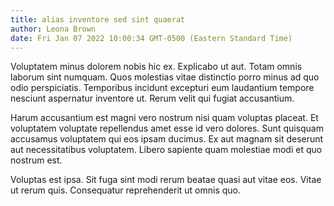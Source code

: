 ```yaml
---
title: alias inventore sed sint quaerat
author: Leona Brown
date: Fri Jan 07 2022 10:00:34 GMT-0500 (Eastern Standard Time)
---
```

Voluptatem minus dolorem nobis hic ex. Explicabo ut aut. Totam omnis laborum sint numquam. Quos molestias vitae distinctio porro minus ad quo odio perspiciatis. Temporibus incidunt excepturi eum laudantium tempore nesciunt aspernatur inventore ut. Rerum velit qui fugiat accusantium.

 Harum accusantium est magni vero nostrum nisi quam voluptas placeat. Et voluptatem voluptate repellendus amet esse id vero dolores. Sunt quisquam accusamus voluptatem qui eos ipsam ducimus. Ex aut magnam sit deserunt aut necessitatibus voluptatem. Libero sapiente quam molestiae modi et quo nostrum est.

 Voluptas est ipsa. Sit fuga sint modi rerum beatae quasi aut vitae eos. Vitae ut rerum quis. Consequatur reprehenderit ut omnis quo.